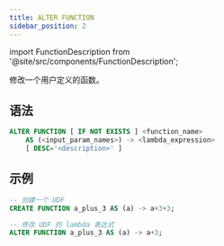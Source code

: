 ```yaml
---
title: ALTER FUNCTION
sidebar_position: 2
---
```

import FunctionDescription from '@site/src/components/FunctionDescription';

<FunctionDescription description="引入或更新于：v1.2.116"/>

修改一个用户定义的函数。

## 语法

```sql
ALTER FUNCTION [ IF NOT EXISTS ] <function_name> 
    AS (<input_param_names>) -> <lambda_expression> 
    [ DESC='<description>' ]
```

## 示例

```sql
-- 创建一个 UDF
CREATE FUNCTION a_plus_3 AS (a) -> a+3+3;

-- 修改 UDF 的 lambda 表达式
ALTER FUNCTION a_plus_3 AS (a) -> a+3;
```